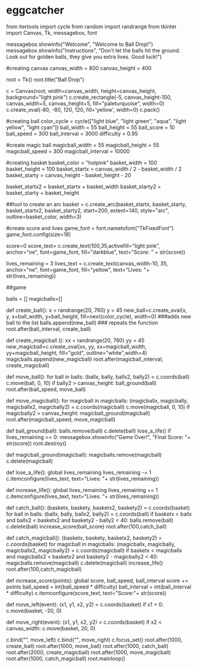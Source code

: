 # eggcatcher
from itertools import cycle
from random import randrange
from tkinter import Canvas, Tk, messagebox, font


messagebox.showinfo("Welcome", "Welcome to Ball Drop!")
messagebox.showinfo("Instructions", "Don't let the balls hit the ground. Look out for golden balls, they give you extra lives. Good luck!")


#creating canvas
canvas_width = 800
canvas_height = 400

root = Tk()
root.title("Ball Drop")


c = Canvas(root, width=canvas_width, height=canvas_height, background="light pink")
c.create_rectangle(-5, canvas_height-100, canvas_width+5, canvas_height+5, fill="paleturquoise", width=0)
c.create_oval(-80, -80, 120, 120, fill='yellow', width=0)
c.pack()


#creating ball
color_cycle = cycle(["light blue", "light green", "aqua", "light yellow", "light cyan"])
ball_width = 55
ball_height = 55
ball_score = 10
ball_speed = 300
ball_interval = 3000
difficulty = 0.95

#create magic ball
magicball_width = 55
magicball_height = 55
magicball_speed = 300
magicball_interval = 10000

#creating basket
basket_color = "hotpink"
basket_width = 100
basket_height = 100
basket_startx = canvas_width / 2 - basket_width / 2
basket_starty = canvas_height - basket_height - 20

basket_startx2 = basket_startx + basket_width
basket_starty2 = basket_starty + basket_height

##tool to create an arc
basket = c.create_arc(basket_startx, basket_starty, basket_startx2, basket_starty2, start=200, extent=140, style="arc", outline=basket_color, width=3)


#create score and lives
game_font = font.nametofont("TkFixedFont")
game_font.config(size=18)

score=0
score_text= c.create_text(100,35,activefill="light pink", anchor="ne", font=game_font, fill="darkblue", text="Score: " + str(score))

lives_remaining = 3
lives_text = c.create_text(canvas_width-10, 35, anchor="ne", font=game_font, fill="yellow", text="Lives: "+ str(lives_remaining))


##game

balls = []
magicballs=[]

def create_ball():
    x = randrange(20, 760)
    y = 45
    new_ball=c.create_oval(x, y, x+ball_width, y+ball_height, fill=next(color_cycle), width=0)
    ###adds new ball to the list
    balls.append(new_ball)
      ### repeats the function
    root.after(ball_interval, create_ball)

def create_magicball ():
    xx = randrange(20, 780)
    yy = 45
    new_magicball=c.create_oval(xx, yy, xx+magicball_width, yy+magicball_height, fill="gold", outline="white",width=4)
    magicballs.append(new_magicball)
    root.after(magicball_interval, create_magicball)

    
def move_ball():
    for ball in balls:
        (ballx, bally, ballx2, bally2) = c.coords(ball)
        c.move(ball, 0, 10)
        if bally2 > canvas_height:
            ball_ground(ball)
    root.after(ball_speed, move_ball)

def move_magicball():
    for magicball in magicballs:
        (magicballx, magicbally, magicballx2, magicbally2) = c.coords(magicball)
        c.move(magicball, 0, 10)
        if magicbally2 > canvas_height:
            magicball_ground(magicball)
    root.after(magicball_speed, move_magicball)

def ball_ground(ball):
    balls.remove(ball)
    c.delete(ball)
    lose_a_life()
    if lives_remaining == 0:
        messagebox.showinfo("Game Over!", "Final Score: "+ str(score))
        root.destroy()

def magicball_ground(magicball):
    magicballs.remove(magicball)
    c.delete(magicball)  

def lose_a_life():
    global lives_remaining
    lives_remaining -= 1
    c.itemconfigure(lives_text, text="Lives: "+ str(lives_remaining))

def increase_life():
    global lives_remaining
    lives_remaining += 1
    c.itemconfigure(lives_text, text="Lives: "+ str(lives_remaining))

def catch_ball():
    (basketx, baskety, basketx2, baskety2) = c.coords(basket)
    for ball in balls:
        (ballx, bally, ballx2, bally2) = c.coords(ball)
        if basketx < ballx and ballx2 < basketx2 and baskety2 - bally2 < 40:
            balls.remove(ball)
            c.delete(ball)
            increase_score(ball_score)
    root.after(100,catch_ball)
        

def catch_magicball():
    (basketx, baskety, basketx2, baskety2) = c.coords(basket)
    for magicball in magicballs:
        (magicballx, magicbally, magicballx2, magicbally2) = c.coords(magicball)
        if basketx < magicballx and magicballx2 < basketx2 and baskety2 - magicbally2 < 40:
            magicballs.remove(magicball)
            c.delete(magicball)
            increase_life()
    root.after(100,catch_magicball)

def increase_score(points):
    global score, ball_speed, ball_interval
    score += points
    ball_speed = int(ball_speed * difficulty)
    ball_interval = int(ball_interval * difficulty)
    c.itemconfigure(score_text, text="Score:"+ str(score))

def move_left(event):
    (x1, y1, x2, y2) = c.coords(basket)
    if x1 > 0:
        c.move(basket, -20, 0)

def move_right(event):
    (x1, y1, x2, y2) = c.coords(basket)
    if x2 < canvas_width:
        c.move(basket, 20, 0)


c.bind("<Left>", move_left)
c.bind("<Right>", move_right)
c.focus_set()
root.after(1000, create_ball)
root.after(1000, move_ball)
root.after(1000, catch_ball)
root.after(2000, create_magicball)
root.after(1000, move_magicball)
root.after(1000, catch_magicball)
root.mainloop()
   
